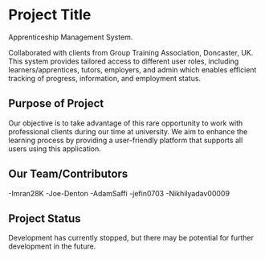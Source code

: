 # Project Title
Apprenticeship Management System.

Collaborated with clients from Group Training Association, Doncaster, UK. This system provides tailored access to different user roles, including learners/apprentices, tutors, employers, and admin which enables efficient tracking of progress, information, and employment status.

## Purpose of Project

Our objective is to take advantage of this rare opportunity to work with professional clients during our time at university. We aim to enhance the learning process by providing a user-friendly platform that supports all users using this application.

## Our Team/Contributors

-Imran28K
-Joe-Denton
-AdamSaffi
-jefin0703
-Nikhilyadav00009

## Project Status

Development has currently stopped, but there may be potential for further development in the future. 

